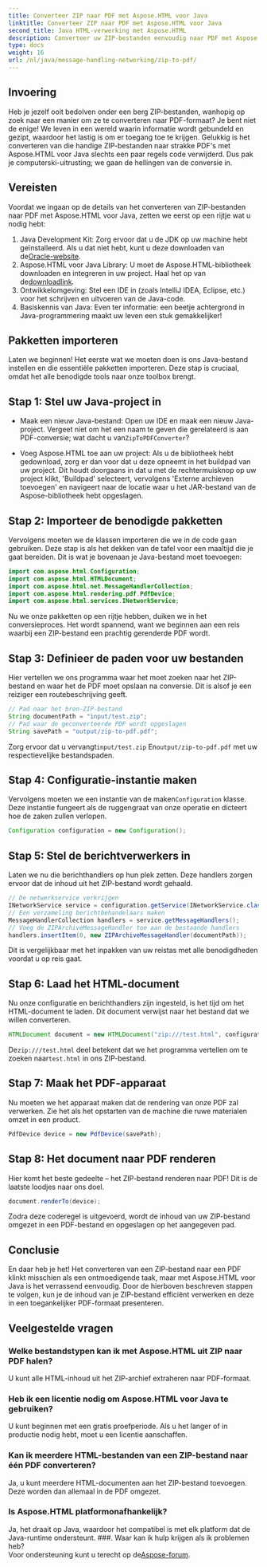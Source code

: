```yaml
---
title: Converteer ZIP naar PDF met Aspose.HTML voor Java
linktitle: Converteer ZIP naar PDF met Aspose.HTML voor Java
second_title: Java HTML-verwerking met Aspose.HTML
description: Converteer uw ZIP-bestanden eenvoudig naar PDF met Aspose.HTML voor Java met behulp van deze stapsgewijze handleiding.
type: docs
weight: 16
url: /nl/java/message-handling-networking/zip-to-pdf/
---
```

## Invoering
Heb je jezelf ooit bedolven onder een berg ZIP-bestanden, wanhopig op zoek naar een manier om ze te converteren naar PDF-formaat? Je bent niet de enige! We leven in een wereld waarin informatie wordt gebundeld en gezipt, waardoor het lastig is om er toegang toe te krijgen. Gelukkig is het converteren van die handige ZIP-bestanden naar strakke PDF's met Aspose.HTML voor Java slechts een paar regels code verwijderd. Dus pak je computerski-uitrusting; we gaan de hellingen van de conversie in.
## Vereisten
Voordat we ingaan op de details van het converteren van ZIP-bestanden naar PDF met Aspose.HTML voor Java, zetten we eerst op een rijtje wat u nodig hebt:
1.  Java Development Kit: Zorg ervoor dat u de JDK op uw machine hebt geïnstalleerd. Als u dat niet hebt, kunt u deze downloaden van de[Oracle-website](https://www.oracle.com/java/technologies/javase-jdk11-downloads.html).
2.  Aspose.HTML voor Java Library: U moet de Aspose.HTML-bibliotheek downloaden en integreren in uw project. Haal het op van de[downloadlink](https://releases.aspose.com/html/java/).
3. Ontwikkelomgeving: Stel een IDE in (zoals IntelliJ IDEA, Eclipse, etc.) voor het schrijven en uitvoeren van de Java-code.
4. Basiskennis van Java: Even ter informatie: een beetje achtergrond in Java-programmering maakt uw leven een stuk gemakkelijker!
## Pakketten importeren
Laten we beginnen! Het eerste wat we moeten doen is ons Java-bestand instellen en die essentiële pakketten importeren. Deze stap is cruciaal, omdat het alle benodigde tools naar onze toolbox brengt. 
## Stap 1: Stel uw Java-project in
- Maak een nieuw Java-bestand: Open uw IDE en maak een nieuw Java-project. Vergeet niet om het een naam te geven die gerelateerd is aan PDF-conversie; wat dacht u van`ZipToPDFConverter`?
  
- Voeg Aspose.HTML toe aan uw project: Als u de bibliotheek hebt gedownload, zorg er dan voor dat u deze opneemt in het buildpad van uw project. Dit houdt doorgaans in dat u met de rechtermuisknop op uw project klikt, 'Buildpad' selecteert, vervolgens 'Externe archieven toevoegen' en navigeert naar de locatie waar u het JAR-bestand van de Aspose-bibliotheek hebt opgeslagen.
## Stap 2: Importeer de benodigde pakketten
Vervolgens moeten we de klassen importeren die we in de code gaan gebruiken. Deze stap is als het dekken van de tafel voor een maaltijd die je gaat bereiden. Dit is wat je bovenaan je Java-bestand moet toevoegen:
```java
import com.aspose.html.Configuration;
import com.aspose.html.HTMLDocument;
import com.aspose.html.net.MessageHandlerCollection;
import com.aspose.html.rendering.pdf.PdfDevice;
import com.aspose.html.services.INetworkService;
```
Nu we onze pakketten op een rijtje hebben, duiken we in het conversieproces. Het wordt spannend, want we beginnen aan een reis waarbij een ZIP-bestand een prachtig gerenderde PDF wordt. 
## Stap 3: Definieer de paden voor uw bestanden
Hier vertellen we ons programma waar het moet zoeken naar het ZIP-bestand en waar het de PDF moet opslaan na conversie. Dit is alsof je een reiziger een routebeschrijving geeft.
```java
// Pad naar het bron-ZIP-bestand
String documentPath = "input/test.zip";
// Pad waar de geconverteerde PDF wordt opgeslagen
String savePath = "output/zip-to-pdf.pdf";
```
 Zorg ervoor dat u vervangt`input/test.zip` En`output/zip-to-pdf.pdf` met uw respectievelijke bestandspaden.
## Stap 4: Configuratie-instantie maken
 Vervolgens moeten we een instantie van de maken`Configuration` klasse. Deze instantie fungeert als de ruggengraat van onze operatie en dicteert hoe de zaken zullen verlopen.
```java
Configuration configuration = new Configuration();
```
## Stap 5: Stel de berichtverwerkers in
Laten we nu die berichthandlers op hun plek zetten. Deze handlers zorgen ervoor dat de inhoud uit het ZIP-bestand wordt gehaald. 
```java
// De netwerkservice verkrijgen
INetworkService service = configuration.getService(INetworkService.class);
// Een verzameling berichtbehandelaars maken
MessageHandlerCollection handlers = service.getMessageHandlers();
// Voeg de ZIPArchiveMessageHandler toe aan de bestaande handlers
handlers.insertItem(0, new ZIPArchiveMessageHandler(documentPath));
```
Dit is vergelijkbaar met het inpakken van uw reistas met alle benodigdheden voordat u op reis gaat.
## Stap 6: Laad het HTML-document
Nu onze configuratie en berichthandlers zijn ingesteld, is het tijd om het HTML-document te laden. Dit document verwijst naar het bestand dat we willen converteren.
```java
HTMLDocument document = new HTMLDocument("zip:///test.html", configuratie);
```
 De`zip:///test.html` deel betekent dat we het programma vertellen om te zoeken naar`test.html` in ons ZIP-bestand.
## Stap 7: Maak het PDF-apparaat
Nu moeten we het apparaat maken dat de rendering van onze PDF zal verwerken. Zie het als het opstarten van de machine die ruwe materialen omzet in een product.
```java
PdfDevice device = new PdfDevice(savePath);
```
## Stap 8: Het document naar PDF renderen
Hier komt het beste gedeelte – het ZIP-bestand renderen naar PDF! Dit is de laatste loodjes naar ons doel.
```java
document.renderTo(device);
```
Zodra deze coderegel is uitgevoerd, wordt de inhoud van uw ZIP-bestand omgezet in een PDF-bestand en opgeslagen op het aangegeven pad.
## Conclusie
En daar heb je het! Het converteren van een ZIP-bestand naar een PDF klinkt misschien als een ontmoedigende taak, maar met Aspose.HTML voor Java is het verrassend eenvoudig. Door de hierboven beschreven stappen te volgen, kun je de inhoud van je ZIP-bestand efficiënt verwerken en deze in een toegankelijker PDF-formaat presenteren.
## Veelgestelde vragen
### Welke bestandstypen kan ik met Aspose.HTML uit ZIP naar PDF halen?  
U kunt alle HTML-inhoud uit het ZIP-archief extraheren naar PDF-formaat.
### Heb ik een licentie nodig om Aspose.HTML voor Java te gebruiken?  
U kunt beginnen met een gratis proefperiode. Als u het langer of in productie nodig hebt, moet u een licentie aanschaffen.
### Kan ik meerdere HTML-bestanden van een ZIP-bestand naar één PDF converteren?  
Ja, u kunt meerdere HTML-documenten aan het ZIP-bestand toevoegen. Deze worden dan allemaal in de PDF omgezet.
### Is Aspose.HTML platformonafhankelijk?  
Ja, het draait op Java, waardoor het compatibel is met elk platform dat de Java-runtime ondersteunt.
###. Waar kan ik hulp krijgen als ik problemen heb?  
 Voor ondersteuning kunt u terecht op de[Aspose-forum](https://forum.aspose.com/c/html/29).
